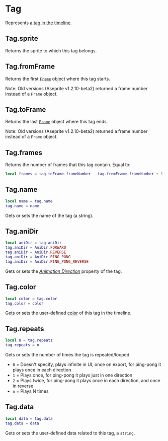 # Tag

Represents [a tag in the timeline](https://www.aseprite.org/docs/tags/).

## Tag.sprite

Returns the sprite to which this tag belongs.

## Tag.fromFrame

Returns the first [`Frame`](frame.md#frame) object where this tag starts.

Note: Old versions (Aseprite v1.2.10-beta2) returned a frame number
instead of a `Frame` object.

## Tag.toFrame

Returns the last [`Frame`](frame.md#frame) object where this tag ends.

Note: Old versions (Aseprite v1.2.10-beta2) returned a frame number
instead of a `Frame` object.

## Tag.frames

Returns the number of frames that this tag contain. Equal to:

```lua
local frames = tag.toFrame.frameNumber - tag.fromFrame.frameNumber + 1
```

## Tag.name

```lua
local name = tag.name
tag.name = name
```

Gets or sets the name of the tag (a string).

## Tag.aniDir

```lua
local aniDir = tag.aniDir
tag.aniDir = AniDir.FORWARD
tag.aniDir = AniDir.REVERSE
tag.aniDir = AniDir.PING_PONG
tag.aniDir = AniDir.PING_PONG_REVERSE
```

Gets or sets the *[Animation Direction](https://www.aseprite.org/docs/tags/)* property of the tag.

## Tag.color

```lua
local color = tag.color
tag.color = color
```

Gets or sets the user-defined [color](color.md#color) of this tag in the timeline.

## Tag.repeats

```lua
local n = tag.repeats
tag.repeats = n
```

Gets or sets the number of times the tag is repeated/looped.

* `0` = Doesn't specify, plays infinite in UI, once on export, for ping-pong it plays once in each direction
* `1` = Plays once, for ping-pong it plays just in one direction
* `2` = Plays twice, for ping-pong it plays once in each direction, and once in reverse
* `n` = Plays N times

## Tag.data

```lua
local data = tag.data
tag.data = data
```

Gets or sets the user-defined data related to this tag, a `string`.
